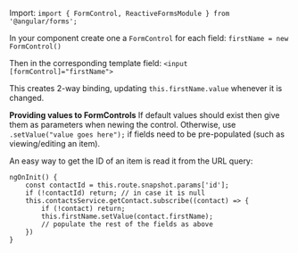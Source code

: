 Import:
`import { FormControl, ReactiveFormsModule } from '@angular/forms';`

In your component create one a `FormControl` for each field:
`firstName = new FormControl()`

Then in the corresponding template field:
`<input [formControl]="firstName">`

This creates 2-way binding, updating `this.firstName.value` whenever it is changed.  

**Providing values to FormControls**
If default values should exist then give them as parameters when newing the control.  Otherwise, use `.setValue("value goes here");` if fields need to be pre-populated (such as viewing/editing an item).

An easy way to get the ID of an item is read it from the URL query:
```
ngOnInit() {
    const contactId = this.route.snapshot.params['id'];
    if (!contactId) return; // in case it is null
    this.contactsService.getContact.subscribe((contact) => {
        if (!contact) return;
        this.firstName.setValue(contact.firstName);
        // populate the rest of the fields as above
    })
}
```